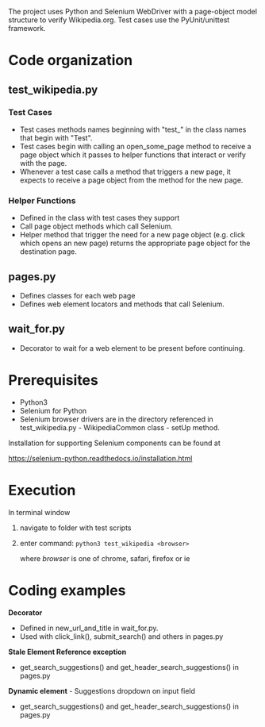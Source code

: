 
The project uses Python and Selenium WebDriver with a page-object model structure to verify Wikipedia.org. Test cases use the PyUnit/unittest framework.

# Code organization #
## test_wikipedia.py ## 
### Test Cases ###
* Test cases methods names beginning with "test_" in the class names that begin with "Test".
* Test cases begin with calling an open_some_page method to receive a page object which it passes to helper functions that interact or verify with the page.
* Whenever a test case calls a method that triggers a new page, it expects to receive a page object from the method for the new page.
### Helper Functions ###
* Defined in the class with test cases they support
* Call page object methods which call Selenium.
* Helper method that trigger the need for a new page object (e.g. click which opens an new page) returns the appropriate page object for the destination page.
## pages.py ##
* Defines classes for each web page 
* Defines web element locators and methods that call Selenium.
## wait_for.py ##
* Decorator to wait for a web element to be present before continuing.


# Prerequisites #
* Python3
* Selenium for Python
* Selenium browser drivers are in the directory referenced in test_wikipedia.py - WikipediaCommon class - setUp method.

Installation for supporting Selenium components can be found at 

https://selenium-python.readthedocs.io/installation.html

# Execution
In terminal window
1. navigate to folder with test scripts
2. enter command: ```python3 test_wikipedia <browser>```

	where _browser_ is one of chrome, safari, firefox or ie


# Coding examples

**Decorator**
* Defined in new_url_and_title in wait_for.py. 
* Used with click_link(), submit_search() and others in pages.py

**Stale Element Reference exception**
* get_search_suggestions() and get_header_search_suggestions() in pages.py

**Dynamic element** - Suggestions dropdown on input field
* get_search_suggestions() and get_header_search_suggestions() in pages.py

